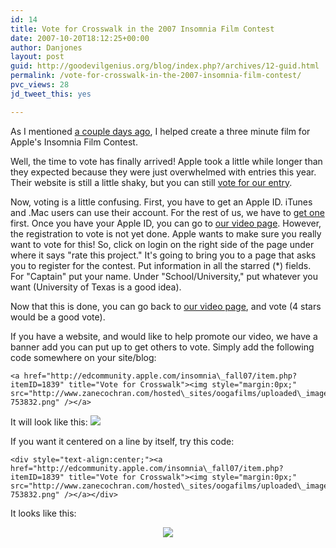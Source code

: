 ```yaml
---
id: 14
title: Vote for Crosswalk in the 2007 Insomnia Film Contest
date: 2007-10-20T18:12:25+00:00
author: Danjones
layout: post
guid: http://goodevilgenius.org/blog/index.php?/archives/12-guid.html
permalink: /vote-for-crosswalk-in-the-2007-insomnia-film-contest/
pvc_views: 28
jd_tweet_this: yes

---
```

As I mentioned [a couple days ago](http://goodevilgenius.org/blog/index.php?/archives/11-Apple-Insomnia-Film-Contest-2007.html), I helped create a three minute film for Apple's Insomnia Film Contest.

Well, the time to vote has finally arrived! Apple took a little while longer than they expected because they were just overwhelmed with entries this year. Their website is still a little shaky, but you can still [vote for our entry](http://edcommunity.apple.com/insomnia_fall07/item.php?itemID=1839).

Now, voting is a little confusing. First, you have to get an Apple ID. iTunes and .Mac users can use their account. For the rest of us, we have to [get one](https://myinfo.apple.com/) first. Once you have your Apple ID, you can go to [our video page](http://edcommunity.apple.com/insomnia_fall07/item.php?itemID=1839). However, the registration to vote is not yet done. Apple wants to make sure you really want to vote for this! So, click on login on the right side of the page under where it says "rate this project." It's going to bring you to a page that asks you to register for the contest. Put information in all the starred (*) fields. For "Captain" put your name. Under "School/University," put whatever you want (University of Texas is a good idea).

Now that this is done, you can go back to [our video page](http://edcommunity.apple.com/insomnia_fall07/item.php?itemID=1839), and vote (4 stars would be a good vote).

If you have a website, and would like to help promote our video, we have a banner add you can put up to get others to vote. Simply add the following code somewhere on your site/blog:

    <a href="http://edcommunity.apple.com/insomnia\_fall07/item.php?itemID=1839" title="Vote for Crosswalk"><img style="margin:0px;" src="http://www.zanecochran.com/hosted\_sites/oogafilms/uploaded\_images/crosswalk\_banner3-753832.png" /></a>

It will look like this: [<img style="margin:0px" src="http://www.zanecochran.com/hosted_sites/oogafilms/uploaded_images/crosswalk_banner3-753832.png" />](http://edcommunity.apple.com/insomnia_fall07/item.php?itemID=1839 "Vote for Crosswalk") 

If you want it centered on a line by itself, try this code:

    <div style="text-align:center;"><a href="http://edcommunity.apple.com/insomnia\_fall07/item.php?itemID=1839" title="Vote for Crosswalk"><img style="margin:0px;" src="http://www.zanecochran.com/hosted\_sites/oogafilms/uploaded\_images/crosswalk\_banner3-753832.png" /></a></div>

It looks like this:

<div style="text-align:center"><a href="http://edcommunity.apple.com/insomnia_fall07/item.php?itemID=1839" title="Vote for Crosswalk"><img style="margin:0px" src="http://www.zanecochran.com/hosted_sites/oogafilms/uploaded_images/crosswalk_banner3-753832.png" /></a></div>
